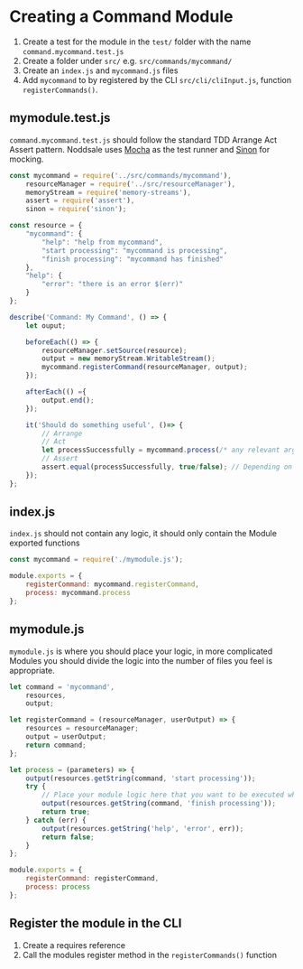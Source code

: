 # Creating a Command Module

1. Create a test for the module in the `test/` folder with the name `command.mycommand.test.js`
2. Create a folder under `src/` e.g. `src/commands/mycommand/`
3. Create an `index.js` and `mycommand.js` files
4. Add `mycommand` to by registered by the CLI `src/cli/cliInput.js`, function `registerCommands()`.

## mymodule.test.js
`command.mycommand.test.js` should follow the standard TDD Arrange Act Assert pattern.  Noddsale uses [Mocha](mochajs.org) as the test runner and [Sinon](sinonjs.org) for mocking.

``` javascript
const mycommand = require('../src/commands/mycommand'),
    resourceManager = require('../src/resourceManager'),
    memoryStream = require('memory-streams'),
    assert = require('assert'),
    sinon = require('sinon');

const resource = {
    "mycommand": {
        "help": "help from mycommand",
        "start processing": "mycommand is processing",
        "finish processing": "mycommand has finished"
    },
    "help": {
        "error": "there is an error $(err)"
    }
};

describe('Command: My Command', () => {
    let ouput;

    beforeEach(() => {
        resourceManager.setSource(resource);
        output = new memoryStream.WritableStream();
        mycommand.registerCommand(resourceManager, output);
    });

    afterEach(() ={
        output.end();
    });

    it('Should do something useful', ()=> {
        // Arrange
        // Act
        let processSuccessfully = mycommand.process(/* any relevant arguments */);
        // Assert
        assert.equal(processSuccessfully, true/false); // Depending on if we are expecting the processing to succed or fail
    });
};
```

## index.js
`index.js` should not contain any logic, it should only contain the Module exported functions
``` javascript
const mycommand = require('./mymodule.js');

module.exports = {
    registerCommand: mycommand.registerCommand,
    process: mycommand.process
};
```

## mymodule.js
`mymodule.js` is where you should place your logic, in more complicated Modules you should divide the logic into the number of files you feel is appropriate.

``` javascript
let command = 'mycommand',
    resources,
    output;

let registerCommand = (resourceManager, userOutput) => {
    resources = resourceManager;
    output = userOutput;
    return command;
};

let process = (parameters) => {
    output(resources.getString(command, 'start processing'));
    try {
        // Place your module logic here that you want to be executed when the users runs noddsdale mymodule
        output(resources.getString(command, 'finish processing'));
        return true;
    } catch (err) {
        output(resources.getString('help', 'error', err));
        return false;
    }
};

module.exports = {
    registerCommand: registerCommand,
    process: process
};
```

## Register the module in the CLI
1. Create a requires reference
2. Call the modules register method in the `registerCommands()` function
